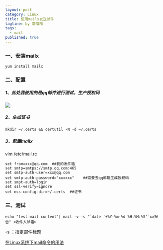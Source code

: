 ```yaml
---
layout: post
category: Linux
title: 使用mailx发送邮件
tagline: by 噜噜噜
tags: 
  - mail
published: true
---
```


<!--more-->

### 一、安装mailx

```
yum install mailx
```

### 二、配置

##### 1、此处我使用的是qq邮件进行测试，生产授权码

![](https://i.loli.net/2020/09/05/pFI23uNGRZ9oKyh.png)

##### 2、生成证书

```
mkdir ~/.certs && certutil -N -d ~/.certs  
```

##### 3、配置mailx

  vim /etc/mail.rc

```
set from=xxx@qq.com  ##我的发件箱
set smtp=smtps://smtp.qq.com:465
set smtp-auth-user=xxx@qq.com   
set smtp-auth-password="xxxxxx"    ##需要去qq邮箱生成授权码
set smpt-auth=login
set ssl-verify=ignore
set nss-config-dir=~/.certs  ##证书
```

### 三、测试

```
echo "test mail content"| mail -v -s "`date '+%Y-%m-%d %H:%M:%S'`xx报告" <收件人邮箱>
```

-s ：指定邮件标题

[在Linux系统下mail命令的用法](https://www.cnblogs.com/libertylife/p/9339512.html)